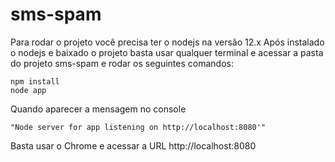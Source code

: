 # sms-spam

Para rodar o projeto você precisa ter o nodejs na versão 12.x
Após instalado o nodejs e baixado o projeto basta usar qualquer terminal
e acessar a pasta do projeto sms-spam e rodar os seguintes comandos:

    npm install
    node app

Quando aparecer a mensagem no console
  
    "Node server for app listening on http://localhost:8080'"

Basta usar o Chrome e acessar a URL http://localhost:8080
